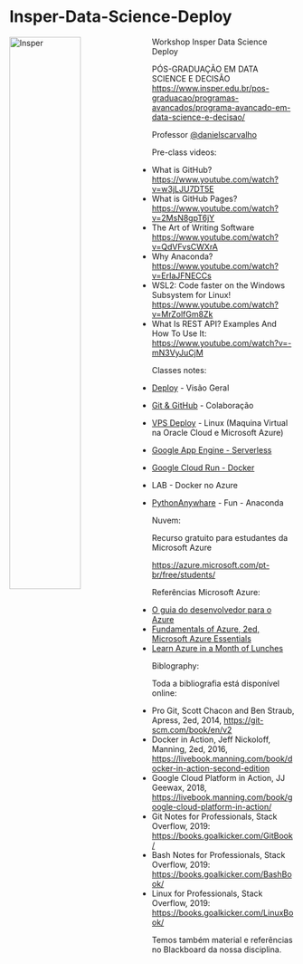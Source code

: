 # Insper-Data-Science-Deploy

<img src="https://www.insper.edu.br/wp-content/themes/insper/dist/image/logo.png" alt="Insper" width="50%" style="float:left; ">

Workshop Insper Data Science Deploy

PÓS-GRADUAÇÃO EM DATA SCIENCE E DECISÃO<br>
https://www.insper.edu.br/pos-graduacao/programas-avancados/programa-avancado-em-data-science-e-decisao/

Professor [@danielscarvalho]()

Pre-class videos:


- What is GitHub? https://www.youtube.com/watch?v=w3jLJU7DT5E
- What is GitHub Pages? https://www.youtube.com/watch?v=2MsN8gpT6jY
- The Art of Writing Software https://www.youtube.com/watch?v=QdVFvsCWXrA
- Why Anaconda? https://www.youtube.com/watch?v=ErIaJFNECCs
- WSL2: Code faster on the Windows Subsystem for Linux! https://www.youtube.com/watch?v=MrZolfGm8Zk
- What Is REST API? Examples And How To Use It: https://www.youtube.com/watch?v=-mN3VyJuCjM

Classes notes:

- [Deploy](deploy-001.ipynb) - Visão Geral
- [Git & GitHub](Git-GitHub-000.ipynb) - Colaboração
- [VPS Deploy](box-deploy-002.ipynb) - Linux (Maquina Virtual na Oracle Cloud e Microsoft Azure)
- [Google App Engine - Serverless](GoogleAppEngine-0004.ipynb)
- [Google Cloud Run - Docker](GoogleCloudRun-005.ipynb)

- LAB - Docker no Azure
- [PythonAnywhare](pythonanywhare-003.ipynb) - Fun - Anaconda

Nuvem:

Recurso gratuito para estudantes da Microsoft Azure

https://azure.microsoft.com/pt-br/free/students/

Referências Microsoft Azure:

- [O guia do desenvolvedor para o Azure](https://azure.microsoft.com/pt-br/resources/whitepapers/developer-guide-to-azure/)
- [Fundamentals of Azure, 2ed, Microsoft Azure Essentials](https://www.google.com/url?sa=t&rct=j&q=&esrc=s&source=web&cd=&ved=2ahUKEwiMpdfI9ff5AhUCu5UCHaOSAewQFnoECBwQAQ&url=https%3A%2F%2Fdownload.microsoft.com%2Fdownload%2F6%2F6%2F2%2F662DD05E-BAD7-46EF-9431-135F9BAE6332%2F9781509302963_Microsoft%2520Azure%2520Essentials%2520Fundamentals%2520of%2520Azure%25202nd%2520ed%2520pdf.pdf&usg=AOvVaw0le6qmWrSwlMlsMibhAkAj)
- [Learn Azure in a Month of Lunches](https://azure.microsoft.com/pt-br/resources/learn-azure-in-a-month-of-lunches/)

Biblography:

Toda a bibliografia está disponível online:

- Pro Git, Scott Chacon and Ben Straub, Apress, 2ed, 2014, https://git-scm.com/book/en/v2
- Docker in Action, Jeff Nickoloff, Manning, 2ed, 2016, https://livebook.manning.com/book/docker-in-action-second-edition
- Google Cloud Platform in Action, JJ Geewax, 2018, https://livebook.manning.com/book/google-cloud-platform-in-action/
- Git Notes for Professionals, Stack Overflow, 2019: https://books.goalkicker.com/GitBook/
- Bash Notes for Professionals, Stack Overflow, 2019: https://books.goalkicker.com/BashBook/
- Linux for Professionals, Stack Overflow, 2019: https://books.goalkicker.com/LinuxBook/

Temos também material e referências no Blackboard da nossa disciplina.
